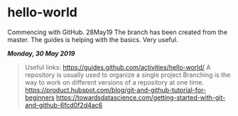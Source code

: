 # hello-world
Commencing with GitHub. 28May19
The branch has been created from the master. The guides is helping with the basics. Very useful.

***Monday, 30 May 2019***
> Useful links:
>  https://guides.github.com/activities/hello-world/
>  A repository is usually used to organize a single project
>  Branching is the way to work on different versions of a repository at one time.
>  https://product.hubspot.com/blog/git-and-github-tutorial-for-beginners
>  https://towardsdatascience.com/getting-started-with-git-and-github-6fcd0f2d4ac6
